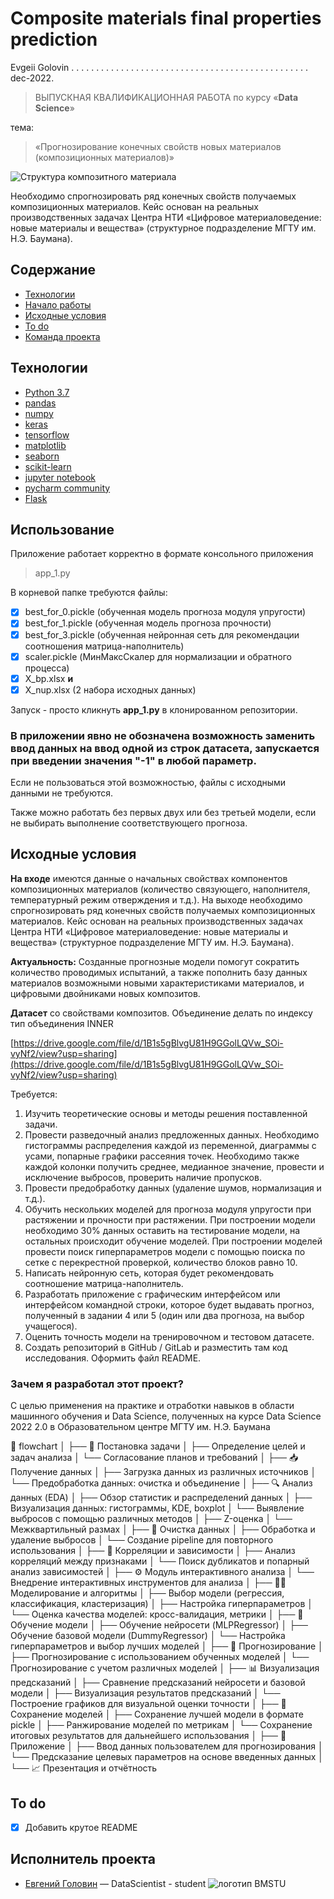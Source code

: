 # Composite materials final properties prediction

Evgeii Golovin  . . . . . . . . . . . . . . . . . . . . . . . . . . . . . . . . . . . . . . . . . . . . . . . .  dec-2022.

> ВЫПУСКНАЯ КВАЛИФИКАЦИОННАЯ РАБОТА 
>  по курсу   «**Data Science**»

тема: 
> «Прогнозирование конечных свойств новых материалов (композиционных материалов)»

![Структура композитного материала](https://upload.wikimedia.org/wikipedia/commons/thumb/1/13/Composite_3d.png/440px-Composite_3d.png)

Необходимо спрогнозировать ряд конечных свойств получаемых композиционных материалов. Кейс основан на реальных производственных задачах Центра НТИ «Цифровое материаловедение: новые материалы и вещества» (структурное подразделение МГТУ им. Н.Э. Баумана).

## Содержание
- [Технологии](#технологии)
- [Начало работы](#использование)
- [Исходные условия](#исходные-условия)
- [To do](#to-do)
- [Команда проекта](#исполнитель-проекта)

## Технологии
- [Python 3.7](https://www.python.org/downloads/release/python-370/)
- [pandas](https://www.pandas.pydata.org/)
- [numpy](https://www.numpy.org/)
- [keras](https://www.keras.io/)
- [tensorflow](https://www.tensorflow.org/)
- [matplotlib](https://www.matplotlib.org/)
- [seaborn](https://www.seaborn.pydata.org/)
- [scikit-learn](https://www.scikit-learn.org/stable/)
- [jupyter notebook](https://www.jupyter.org/)
- [pycharm community](https://www.jetbrains.com/pycharm/)
- [Flask](https://www.dashboard.render.com/)

## Использование

Приложение работает корректно в формате консольного приложения

> app_1.py

В корневой папке требуются файлы:
- [x] best_for_0.pickle (обученная модель прогноза модуля упругости)
- [x] best_for_1.pickle (обученная модель прогноза прочности)
- [x] best_for_3.pickle (обученная нейронная сеть для  рекомендации соотношения матрица-наполнитель) 
- [x] scaler.pickle (МинМаксСкалер для нормализации и обратного процесса)
- [x] X_bp.xlsx        **и**
- [x] X_nup.xlsx (2 набора исходных данных)

Запуск - просто кликнуть **app_1.py** в клонированном репозитории.

### В приложении явно не обозначена возможность заменить ввод данных на ввод одной из строк датасета, запускается при введении значения "-1" в любой параметр. 
Если не пользоваться этой возможностью, файлы с исходными данными не требуются.

Также можно работать без первых двух или без третьей модели, если не выбирать выполнение соответствующего прогноза.

## Исходные условия


**На входе** имеются данные о начальных свойствах компонентов композиционных материалов (количество связующего, наполнителя, температурный режим отверждения и т.д.). На выходе необходимо спрогнозировать ряд конечных свойств получаемых композиционных материалов. Кейс основан на реальных производственных задачах Центра НТИ «Цифровое материаловедение: новые материалы и вещества» (структурное подразделение МГТУ им. Н.Э. Баумана).

**Актуальность:** Созданные прогнозные модели помогут сократить количество проводимых испытаний, а также пополнить базу данных материалов возможными новыми характеристиками материалов, и цифровыми двойниками новых композитов.

**Датасет** со свойствами композитов. Объединение делать по индексу тип объединения INNER

[https://drive.google.com/file/d/1B1s5gBlvgU81H9GGolLQVw_SOi-vyNf2/view?usp=sharing](https://drive.google.com/file/d/1B1s5gBlvgU81H9GGolLQVw_SOi-vyNf2/view?usp=sharing)

Требуется:

 1. Изучить теоретические основы и методы решения поставленной задачи.
 2. Провести разведочный анализ предложенных данных.
			 Необходимо  гистограммы распределения каждой из переменной, диаграммы  с усами, попарные графики рассеяния точек. 
			 Необходимо также каждой колонки получить среднее, медианное значение, провести и исключение выбросов, проверить наличие пропусков.
3. Провести предобработку данных (удаление шумов, нормализация и т.д.).
4. Обучить нескольких моделей для прогноза модуля упругости при растяжении и прочности при растяжении. 
			При построении модели необходимо 30% данных оставить на тестирование модели, на остальных происходит обучение моделей.
			При построении моделей провести поиск гиперпараметров модели с помощью поиска по сетке с перекрестной проверкой, количество блоков равно 10.
5. Написать нейронную сеть, которая будет рекомендовать соотношение матрица-наполнитель.
6. Разработать приложение с графическим интерфейсом или интерфейсом командной строки, которое будет выдавать прогноз, полученный в задании 4 или 5 (один или два прогноза, на выбор учащегося).
7. Оценить точность модели на тренировочном и тестовом датасете.
8. Создать репозиторий в GitHub / GitLab и разместить там код исследования. Оформить файл README.

### Зачем я разработал этот проект?
С целью применения на практике и отработки навыков в области машинного обучения и Data Science, полученных на курсе  Data Science 2022 2.0 в Образовательном центре МГТУ им. Н.Э. Баумана

📌 flowchart 
│
├── 🎯 Постановка задачи
│   ├── Определение целей и задач анализа
│   └── Согласование планов и требований
│
├── 📥 Получение данных
│   ├── Загрузка данных из различных источников
│   └── Предобработка данных: очистка и объединение
│
├── 🔍 Анализ данных (EDA)
│   ├── Обзор статистик и распределений данных
│   ├── Визуализация данных: гистограммы, KDE, boxplot
│   └── Выявление выбросов с помощью различных методов
│       ├── Z-оценка
│       └── Межквартильный размах
│
├── 🧹 Очистка данных
│   ├── Обработка и удаление выбросов
│   └── Создание pipeline для повторного использования
│
├── 🔗 Корреляции и зависимости
│   ├── Анализ корреляций между признаками
│   └── Поиск дубликатов и попарный анализ зависимостей
│
├── ⚙️ Модуль интерактивного анализа
│   └── Внедрение интерактивных инструментов для анализа
│
├── 🧑‍💻 Моделирование и алгоритмы
│   ├── Выбор модели (регрессия, классификация, кластеризация)
│   ├── Настройка гиперпараметров
│   └── Оценка качества моделей: кросс-валидация, метрики
│
├── 🧠 Обучение модели
│   ├── Обучение нейросети (MLPRegressor)
│   ├── Обучение базовой модели (DummyRegressor)
│   └── Настройка гиперпараметров и выбор лучших моделей
│
├── 🔮 Прогнозирование
│   ├── Прогнозирование с использованием обученных моделей
│   └── Прогнозирование с учетом различных моделей
│
├── 📊 Визуализация предсказаний
│   ├── Сравнение предсказаний нейросети и базовой модели
│   ├── Визуализация результатов предсказаний
│   └── Построение графиков для визуальной оценки точности
│
├── 💾 Сохранение моделей
│   ├── Сохранение лучшей модели в формате pickle
│   ├── Ранжирование моделей по метрикам
│   └── Сохранение итоговых результатов для дальнейшего использования
│
├── 📝 Приложение
│   ├── Ввод данных пользователем для прогнозирования
│   └── Предсказание целевых параметров на основе введенных данных
│
└── 📈 Презентация и отчётность

## To do
- [x] Добавить крутое README

## Исполнитель проекта

- [Евгений Головин]([golovin1410@gmail.com](mailto:golovin1410@gmail.com)) — DataScientist - student
![логотип BMSTU](https://edu.bmstu.ru/local/templates/edu_bauman/images/logo_blue.png)
